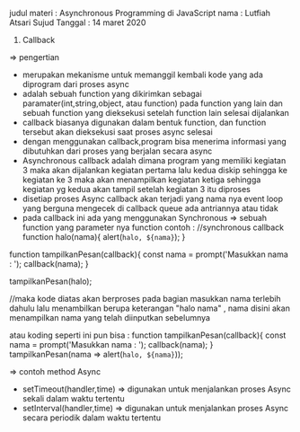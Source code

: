 
judul materi : Asynchronous Programming di JavaScript 
nama : Lutfiah Atsari Sujud
Tanggal : 14 maret 2020


1. Callback 

=> pengertian 
- merupakan mekanisme untuk memanggil kembali kode yang ada diprogram dari proses async
- adalah sebuah function yang dikirimkan sebagai paramater(int,string,object, atau function)
pada function yang lain dan sebuah function yang dieksekusi setelah function lain selesai dijalankan
- callback biasanya digunakan dalam bentuk function, dan function tersebut akan dieksekusi
saat proses async selesai
- dengan menggunakan callback,program bisa menerima informasi yang dibutuhkan dari proses
yang berjalan secara async
- Asynchronous callback adalah dimana program yang memiliki kegiatan 3 maka akan dijalankan kegiatan pertama 
lalu kedua diskip sehingga ke kegiatan ke 3 maka akan menampilkan kegiatan ketiga sehingga kegiatan yg kedua 
akan tampil setelah kegiatan 3 itu diproses
- disetiap proses Async callback akan terjadi yang nama nya event loop yang berguna mengecek
di callback queue ada antriannya atau tidak
- pada callback ini ada yang menggunakan Synchronous => sebuah function yang parameter nya function
contoh :
//synchronous callback
function halo(nama){
alert(`halo, ${nama}`);
}

function tampilkanPesan(callback){
const nama = prompt('Masukkan nama : ');
callback(nama);
}

tampilkanPesan(halo); 

//maka kode diatas akan berproses pada bagian masukkan nama terlebih dahulu lalu menambilkan 
berupa keterangan "halo nama" , nama disini akan menampilkan nama yang telah diinputkan sebelumnya

atau koding seperti ini pun bisa :
function tampilkanPesan(callback){
const nama = prompt('Masukkan nama : ');
callback(nama);
}
tampilkanPesan(nama => alert(`halo, ${nama}`)); 


=> contoh method Async
- setTimeout(handler,time) => digunakan untuk menjalankan proses Async sekali dalam waktu tertentu
- setInterval(handler,time) => digunakan untuk menjalankan proses Async secara periodik
dalam waktu tertentu